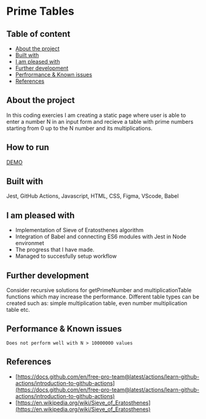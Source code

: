 # Prime Tables

## Table of content

- [About the project](#About-the-project)
- [Built with](#Built-with)
- [I am pleased with](#I-am-pleased-with)
- [Further development](#Further-development)
- [Perfrormance & Known issues](#Perfrormance-&-Known-issues)
- [References](#References)

## About the project

In this coding exercies I am creating a static page where user is able to enter a number N in an input form and recieve a table with prime numbers starting from 0 up to the N number and its multiplications.

## How to run

[DEMO](https://prime-mt.netlify.app/)

## Built with

Jest, GitHub Actions, Javascript, HTML, CSS, Figma, VScode, Babel

## I am pleased with

- Implementation of Sieve of Eratosthenes algorithm
- Integration of Babel and connecting ES6 modules with Jest in Node environmet
- The progress that I have made.
- Managed to succesfully setup workflow

## Further development

Consider recursive solutions for getPrimeNumber and multiplicationTable functions which may increase the performance.
Different table types can be created such as: simple multiplication table, even number multiplication table etc.

## Performance & Known issues

    Does not perform well with N > 10000000 values

## References

- [https://docs.github.com/en/free-pro-team@latest/actions/learn-github-actions/introduction-to-github-actions](https://docs.github.com/en/free-pro-team@latest/actions/learn-github-actions/introduction-to-github-actions)
- [https://en.wikipedia.org/wiki/Sieve_of_Eratosthenes](https://en.wikipedia.org/wiki/Sieve_of_Eratosthenes)
